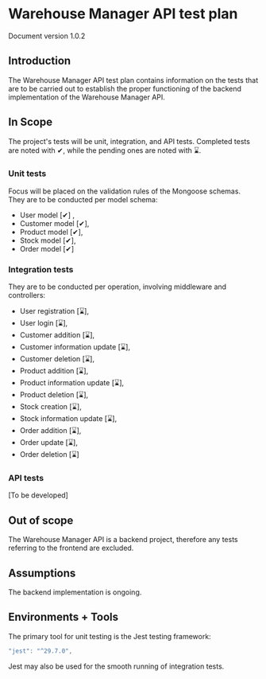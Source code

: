 # Warehouse Manager API test plan

Document version 1.0.2

## Introduction

The Warehouse Manager API test plan contains information on the tests that are to be carried out to establish the proper functioning of the backend implementation of the Warehouse Manager API.

## In Scope

The project's tests will be unit, integration, and API tests. Completed tests are noted with ✔, while the pending ones are noted with ⌛.

### Unit tests

Focus will be placed on the validation rules of the Mongoose schemas. They are to be conducted per model schema:

- User model [✔] ,
- Customer model [✔],
- Product model [✔],
- Stock model [✔],
- Order model [✔]

### Integration tests

They are to be conducted per operation, involving middleware and controllers:

- User registration [⌛],
- User login [⌛],
- Customer addition [⌛],
- Customer information update [⌛],
- Customer deletion [⌛],
- Product addition [⌛],
- Product information update [⌛],
- Product deletion [⌛],
- Stock creation [⌛],
- Stock information update [⌛],
- Order addition [⌛],
- Order update [⌛],
- Order deletion [⌛]

### API tests

[To be developed]

## Out of scope

The Warehouse Manager API is a backend project, therefore any tests referring to the frontend are excluded.

## Assumptions

The backend implementation is ongoing.

## Environments + Tools

The primary tool for unit testing is the Jest testing framework:

```javascript
"jest": "^29.7.0",
```

Jest may also be used for the smooth running of integration tests.
